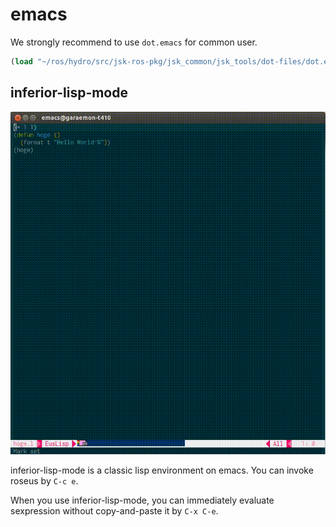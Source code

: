 emacs
=====

We strongly recommend to use `dot.emacs` for common user.

```lisp
(load "~/ros/hydro/src/jsk-ros-pkg/jsk_common/jsk_tools/dot-files/dot.emacs")
```


## inferior-lisp-mode

![](images/emacs.gif)

inferior-lisp-mode is a classic lisp environment on emacs.
You can invoke roseus by `C-c e`.

When you use inferior-lisp-mode, you can immediately evaluate sexpression
without copy-and-paste it by `C-x C-e`.
